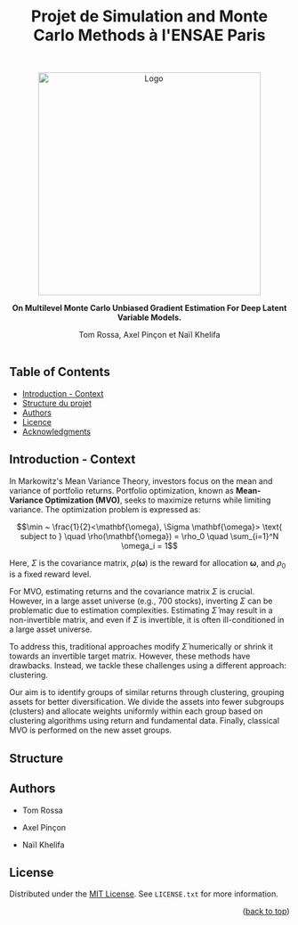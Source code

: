 
<h1 align="center"> Projet de Simulation and Monte Carlo Methods à l'ENSAE Paris </h1> <br>
<p align="center">
  <a href="https://github.com/NailKhelifa/MLMC_Unibaised_Gradient_Estimation_for_Deep_LVM">
    <img src="https://upload.wikimedia.org/wikipedia/commons/e/ec/LOGO-ENSAE.png" alt="Logo" width="400" height="400">
  </a>
</p>

<p align="center">
  <strong>On Multilevel Monte Carlo Unbiased Gradient Estimation For Deep Latent Variable Models.</strong>
</p>

<p align="center">
  Tom Rossa, Axel Pinçon et Naïl Khelifa
  <br />
  <br />
  
</p>



<!-- START doctoc generated TOC please keep comment here to allow auto update -->
<!-- DON'T EDIT THIS SECTION, INSTEAD RE-RUN doctoc TO UPDATE -->
## Table of Contents

- [Introduction - Context](#introduction)
- [Structure du projet](#structure)
- [Authors](#authors)
- [Licence](#license)
- [Acknowledgments](#acknowledgments)

<!-- END doctoc generated TOC please keep comment here to allow auto update -->

## Introduction - Context

In Markowitz's Mean Variance Theory, investors focus on the mean and variance of portfolio returns. Portfolio optimization, known as **Mean-Variance Optimization (MVO)**, seeks to maximize returns while limiting variance. The optimization problem is expressed as:

```math
\min ~ \frac{1}{2}<\mathbf{\omega}, \Sigma \mathbf{\omega}>
\text{ subject to }
\quad \rho(\mathbf{\omega}) = \rho_0
\quad \sum_{i=1}^N \omega_i = 1
```

Here, $\Sigma$ is the covariance matrix, $\rho(\mathbf{\omega})$ is the reward for allocation $\mathbf{\omega}$, and $\rho_0$ is a fixed reward level.

For MVO, estimating returns and the covariance matrix $\Sigma$ is crucial. However, in a large asset universe (e.g., 700 stocks), inverting $\Sigma$ can be problematic due to estimation complexities. Estimating $\hat{\Sigma}$ may result in a non-invertible matrix, and even if $\Sigma$ is invertible, it is often ill-conditioned in a large asset universe.

To address this, traditional approaches modify $\hat{\Sigma}$ numerically or shrink it towards an invertible target matrix. However, these methods have drawbacks. Instead, we tackle these challenges using a different approach: clustering.

Our aim is to identify groups of similar returns through clustering, grouping assets for better diversification. We divide the assets into fewer subgroups (clusters) and allocate weights uniformly within each group based on clustering algorithms using return and fundamental data. Finally, classical MVO is performed on the new asset groups.

## Structure


## Authors

  - Tom Rossa
    
  - Axel Pinçon
    
  - Naïl Khelifa


## License

Distributed under the [MIT License](LICENSE.md). See `LICENSE.txt` for more information.

<p align="right">(<a href="#readme-top">back to top</a>)</p>
